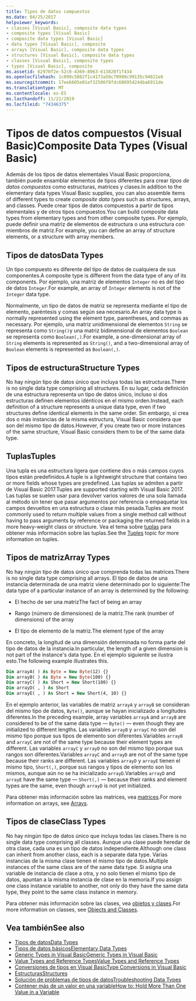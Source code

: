 ```yaml
---
title: Tipos de datos compuestos
ms.date: 04/25/2017
helpviewer_keywords:
- classes [Visual Basic], composite data types
- composite types [Visual Basic]
- composite data types [Visual Basic]
- data types [Visual Basic], composite
- arrays [Visual Basic], composite data types
- structures [Visual Basic], composite data types
- classes [Visual Basic], composite types
- types [Visual Basic], composite
ms.assetid: 62970f2e-52c0-4369-8963-613820f1f434
ms.openlocfilehash: 1c099c5082f1c4173a50c70998c99135c94821e6
ms.sourcegitcommit: 17ee6605e01ef32506f8fdc686954244ba6911de
ms.translationtype: MT
ms.contentlocale: es-ES
ms.lasthandoff: 11/22/2019
ms.locfileid: "74346375"
---
```

# <a name="composite-data-types-visual-basic"></a><span data-ttu-id="dfd9d-102">Tipos de datos compuestos (Visual Basic)</span><span class="sxs-lookup"><span data-stu-id="dfd9d-102">Composite Data Types (Visual Basic)</span></span>
<span data-ttu-id="dfd9d-103">Además de los tipos de datos elementales Visual Basic proporciona, también puede ensamblar elementos de tipos diferentes para crear *tipos de datos compuestos* como estructuras, matrices y clases.</span><span class="sxs-lookup"><span data-stu-id="dfd9d-103">In addition to the elementary data types Visual Basic supplies, you can also assemble items of different types to create *composite data types* such as structures, arrays, and classes.</span></span> <span data-ttu-id="dfd9d-104">Puede crear tipos de datos compuestos a partir de tipos elementales y de otros tipos compuestos.</span><span class="sxs-lookup"><span data-stu-id="dfd9d-104">You can build composite data types from elementary types and from other composite types.</span></span> <span data-ttu-id="dfd9d-105">Por ejemplo, puede definir una matriz de elementos de estructura o una estructura con miembros de matriz.</span><span class="sxs-lookup"><span data-stu-id="dfd9d-105">For example, you can define an array of structure elements, or a structure with array members.</span></span>  
  
## <a name="data-types"></a><span data-ttu-id="dfd9d-106">Tipos de datos</span><span class="sxs-lookup"><span data-stu-id="dfd9d-106">Data Types</span></span>  
 <span data-ttu-id="dfd9d-107">Un tipo compuesto es diferente del tipo de datos de cualquiera de sus componentes.</span><span class="sxs-lookup"><span data-stu-id="dfd9d-107">A composite type is different from the data type of any of its components.</span></span> <span data-ttu-id="dfd9d-108">Por ejemplo, una matriz de elementos `Integer` no es del tipo de datos `Integer`.</span><span class="sxs-lookup"><span data-stu-id="dfd9d-108">For example, an array of `Integer` elements is not of the `Integer` data type.</span></span>  
  
 <span data-ttu-id="dfd9d-109">Normalmente, un tipo de datos de matriz se representa mediante el tipo de elemento, paréntesis y comas según sea necesario.</span><span class="sxs-lookup"><span data-stu-id="dfd9d-109">An array data type is normally represented using the element type, parentheses, and commas as necessary.</span></span> <span data-ttu-id="dfd9d-110">Por ejemplo, una matriz unidimensional de elementos `String` se representa como `String()`y una matriz bidimensional de elementos `Boolean` se representa como `Boolean(,)`.</span><span class="sxs-lookup"><span data-stu-id="dfd9d-110">For example, a one-dimensional array of `String` elements is represented as `String()`, and a two-dimensional array of `Boolean` elements is represented as `Boolean(,)`.</span></span>  
  
## <a name="structure-types"></a><span data-ttu-id="dfd9d-111">Tipos de estructura</span><span class="sxs-lookup"><span data-stu-id="dfd9d-111">Structure Types</span></span>  
 <span data-ttu-id="dfd9d-112">No hay ningún tipo de datos único que incluya todas las estructuras.</span><span class="sxs-lookup"><span data-stu-id="dfd9d-112">There is no single data type comprising all structures.</span></span> <span data-ttu-id="dfd9d-113">En su lugar, cada definición de una estructura representa un tipo de datos único, incluso si dos estructuras definen elementos idénticos en el mismo orden.</span><span class="sxs-lookup"><span data-stu-id="dfd9d-113">Instead, each definition of a structure represents a unique data type, even if two structures define identical elements in the same order.</span></span> <span data-ttu-id="dfd9d-114">Sin embargo, si crea dos o más instancias de la misma estructura, Visual Basic considera que son del mismo tipo de datos.</span><span class="sxs-lookup"><span data-stu-id="dfd9d-114">However, if you create two or more instances of the same structure, Visual Basic considers them to be of the same data type.</span></span>  
  
## <a name="tuples"></a><span data-ttu-id="dfd9d-115">Tuplas</span><span class="sxs-lookup"><span data-stu-id="dfd9d-115">Tuples</span></span>

<span data-ttu-id="dfd9d-116">Una tupla es una estructura ligera que contiene dos o más campos cuyos tipos están predefinidos.</span><span class="sxs-lookup"><span data-stu-id="dfd9d-116">A tuple is a lightweight structure that contains two or more fields whose types are predefined.</span></span> <span data-ttu-id="dfd9d-117">Las tuplas se admiten a partir de Visual Basic 2017.</span><span class="sxs-lookup"><span data-stu-id="dfd9d-117">Tuples are supported starting with Visual Basic 2017.</span></span> <span data-ttu-id="dfd9d-118">Las tuplas se suelen usar para devolver varios valores de una sola llamada al método sin tener que pasar argumentos por referencia o empaquetar los campos devueltos en una estructura o clase más pesada.</span><span class="sxs-lookup"><span data-stu-id="dfd9d-118">Tuples are most commonly used to return multiple values from a single method call without having to pass arguments by reference or packaging the returned fields in a more heavy-weight class or structure.</span></span> <span data-ttu-id="dfd9d-119">Vea el tema sobre [tuplas](tuples.md) para obtener más información sobre las tuplas.</span><span class="sxs-lookup"><span data-stu-id="dfd9d-119">See the [Tuples](tuples.md) topic for more information on tuples.</span></span>

## <a name="array-types"></a><span data-ttu-id="dfd9d-120">Tipos de matriz</span><span class="sxs-lookup"><span data-stu-id="dfd9d-120">Array Types</span></span>  
 <span data-ttu-id="dfd9d-121">No hay ningún tipo de datos único que comprenda todas las matrices.</span><span class="sxs-lookup"><span data-stu-id="dfd9d-121">There is no single data type comprising all arrays.</span></span> <span data-ttu-id="dfd9d-122">El tipo de datos de una instancia determinada de una matriz viene determinado por lo siguiente:</span><span class="sxs-lookup"><span data-stu-id="dfd9d-122">The data type of a particular instance of an array is determined by the following:</span></span>  
  
- <span data-ttu-id="dfd9d-123">El hecho de ser una matriz</span><span class="sxs-lookup"><span data-stu-id="dfd9d-123">The fact of being an array</span></span>  
  
- <span data-ttu-id="dfd9d-124">Rango (número de dimensiones) de la matriz.</span><span class="sxs-lookup"><span data-stu-id="dfd9d-124">The rank (number of dimensions) of the array</span></span>  
  
- <span data-ttu-id="dfd9d-125">El tipo de elemento de la matriz.</span><span class="sxs-lookup"><span data-stu-id="dfd9d-125">The element type of the array</span></span>  
  
 <span data-ttu-id="dfd9d-126">En concreto, la longitud de una dimensión determinada no forma parte del tipo de datos de la instancia.</span><span class="sxs-lookup"><span data-stu-id="dfd9d-126">In particular, the length of a given dimension is not part of the instance's data type.</span></span> <span data-ttu-id="dfd9d-127">En el ejemplo siguiente se ilustra esto.</span><span class="sxs-lookup"><span data-stu-id="dfd9d-127">The following example illustrates this.</span></span>  
  
```vb  
Dim arrayA( ) As Byte = New Byte(12) {}  
Dim arrayB( ) As Byte = New Byte(100) {}  
Dim arrayC( ) As Short = New Short(100) {}  
Dim arrayD( , ) As Short  
Dim arrayE( , ) As Short = New Short(4, 10) {}  
```  
  
 <span data-ttu-id="dfd9d-128">En el ejemplo anterior, las variables de matriz `arrayA` y `arrayB` se consideran del mismo tipo de datos, `Byte()`, aunque se hayan inicializado a longitudes diferentes.</span><span class="sxs-lookup"><span data-stu-id="dfd9d-128">In the preceding example, array variables `arrayA` and `arrayB` are considered to be of the same data type — `Byte()` — even though they are initialized to different lengths.</span></span> <span data-ttu-id="dfd9d-129">Las variables `arrayB` y `arrayC` no son del mismo tipo porque sus tipos de elemento son diferentes.</span><span class="sxs-lookup"><span data-stu-id="dfd9d-129">Variables `arrayB` and `arrayC` are not of the same type because their element types are different.</span></span> <span data-ttu-id="dfd9d-130">Las variables `arrayC` y `arrayD` no son del mismo tipo porque sus rangos son diferentes.</span><span class="sxs-lookup"><span data-stu-id="dfd9d-130">Variables `arrayC` and `arrayD` are not of the same type because their ranks are different.</span></span> <span data-ttu-id="dfd9d-131">Las variables `arrayD` y `arrayE` tienen el mismo tipo, `Short(,)`, porque sus rangos y tipos de elemento son los mismos, aunque aún no se ha inicializado `arrayD`.</span><span class="sxs-lookup"><span data-stu-id="dfd9d-131">Variables `arrayD` and `arrayE` have the same type — `Short(,)` — because their ranks and element types are the same, even though `arrayD` is not yet initialized.</span></span>  
  
 <span data-ttu-id="dfd9d-132">Para obtener más información sobre las matrices, vea [matrices](../../../../visual-basic/programming-guide/language-features/arrays/index.md).</span><span class="sxs-lookup"><span data-stu-id="dfd9d-132">For more information on arrays, see [Arrays](../../../../visual-basic/programming-guide/language-features/arrays/index.md).</span></span>  
  
## <a name="class-types"></a><span data-ttu-id="dfd9d-133">Tipos de clase</span><span class="sxs-lookup"><span data-stu-id="dfd9d-133">Class Types</span></span>  
 <span data-ttu-id="dfd9d-134">No hay ningún tipo de datos único que incluya todas las clases.</span><span class="sxs-lookup"><span data-stu-id="dfd9d-134">There is no single data type comprising all classes.</span></span> <span data-ttu-id="dfd9d-135">Aunque una clase puede heredar de otra clase, cada una es un tipo de datos independiente.</span><span class="sxs-lookup"><span data-stu-id="dfd9d-135">Although one class can inherit from another class, each is a separate data type.</span></span> <span data-ttu-id="dfd9d-136">Varias instancias de la misma clase tienen el mismo tipo de datos.</span><span class="sxs-lookup"><span data-stu-id="dfd9d-136">Multiple instances of the same class are of the same data type.</span></span> <span data-ttu-id="dfd9d-137">Si asigna una variable de instancia de clase a otra, y no solo tienen el mismo tipo de datos, apuntan a la misma instancia de clase en la memoria.</span><span class="sxs-lookup"><span data-stu-id="dfd9d-137">If you assign one class instance variable to another, not only do they have the same data type, they point to the same class instance in memory.</span></span>  
  
 <span data-ttu-id="dfd9d-138">Para obtener más información sobre las clases, vea [objetos y clases](../../../../visual-basic/programming-guide/language-features/objects-and-classes/index.md).</span><span class="sxs-lookup"><span data-stu-id="dfd9d-138">For more information on classes, see [Objects and Classes](../../../../visual-basic/programming-guide/language-features/objects-and-classes/index.md).</span></span>  
  
## <a name="see-also"></a><span data-ttu-id="dfd9d-139">Vea también</span><span class="sxs-lookup"><span data-stu-id="dfd9d-139">See also</span></span>

- [<span data-ttu-id="dfd9d-140">Tipos de datos</span><span class="sxs-lookup"><span data-stu-id="dfd9d-140">Data Types</span></span>](../../../../visual-basic/programming-guide/language-features/data-types/index.md)
- [<span data-ttu-id="dfd9d-141">Tipos de datos básicos</span><span class="sxs-lookup"><span data-stu-id="dfd9d-141">Elementary Data Types</span></span>](../../../../visual-basic/programming-guide/language-features/data-types/elementary-data-types.md)
- [<span data-ttu-id="dfd9d-142">Generic Types in Visual Basic</span><span class="sxs-lookup"><span data-stu-id="dfd9d-142">Generic Types in Visual Basic</span></span>](../../../../visual-basic/programming-guide/language-features/data-types/generic-types.md)
- [<span data-ttu-id="dfd9d-143">Value Types and Reference Types</span><span class="sxs-lookup"><span data-stu-id="dfd9d-143">Value Types and Reference Types</span></span>](../../../../visual-basic/programming-guide/language-features/data-types/value-types-and-reference-types.md)
- [<span data-ttu-id="dfd9d-144">Conversiones de tipos en Visual Basic</span><span class="sxs-lookup"><span data-stu-id="dfd9d-144">Type Conversions in Visual Basic</span></span>](../../../../visual-basic/programming-guide/language-features/data-types/type-conversions.md)
- [<span data-ttu-id="dfd9d-145">Estructuras</span><span class="sxs-lookup"><span data-stu-id="dfd9d-145">Structures</span></span>](../../../../visual-basic/programming-guide/language-features/data-types/structures.md)
- [<span data-ttu-id="dfd9d-146">Solución de problemas de tipos de datos</span><span class="sxs-lookup"><span data-stu-id="dfd9d-146">Troubleshooting Data Types</span></span>](../../../../visual-basic/programming-guide/language-features/data-types/troubleshooting-data-types.md)
- [<span data-ttu-id="dfd9d-147">Contener más de un valor en una variable</span><span class="sxs-lookup"><span data-stu-id="dfd9d-147">How to: Hold More Than One Value in a Variable</span></span>](../../../../visual-basic/programming-guide/language-features/data-types/how-to-hold-more-than-one-value-in-a-variable.md)
